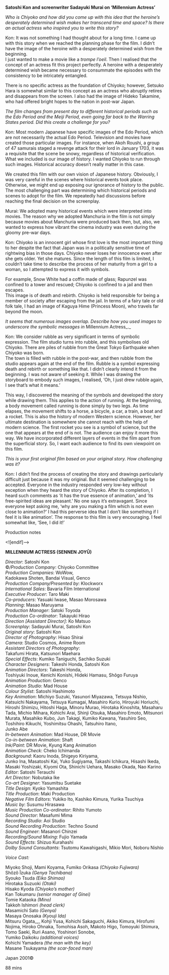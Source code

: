 

**Satoshi Kon and screenwriter Sadayuki Murai on ‘Millennium Actress’**

_Who is Chiyoko and how did you come up with this idea that the heroine’s desperately determined wish makes her transcend time and space? Is there an actual actress who inspired you to write this story?_

Kon: It was not something I had thought about for a long time. I came up with this story when we reached the planning phase for the film. I didn’t have the image of the heroine with a desperately determined wish from the beginning.  
I just wanted to make a movie like a _trompe l’oeil_. Then I realised that the concept of an actress fit this project perfectly. A heroine with a desperately determined wish became necessary to consummate the episodes with the consistency to be intricately entangled.

There is no specific actress as the foundation of Chiyoko; however, Setsuko Hara is somewhat similar to this concept as an actress who abruptly retires and disappears from the screen. I also had the image of Hideko Takamine, who had offered bright hopes to the nation in post-war Japan.

_The film changes from present day to different historical periods such as the Edo Period and the Meiji Period, even going far back to the Warring States period. Did this create a challenge for you?_

Kon: Most modern Japanese have specific images of the Edo Period, which are not necessarily the actual Edo Period. Television and movies have created those particular images. For instance, when Akoh Roushi, a group of 47 samurais staged a revenge attack for their lord in January 1703, it was a requisite that the scene be snowy, regardless of historical verification. What we included is our image of history. I wanted Chiyoko to run through such images. Historical accuracy doesn’t really matter in this case.

We created this film with our own vision of Japanese history. Obviously, I was very careful in the scenes where historical events took place. Otherwise, we might end up exposing our ignorance of history to the public. The most challenging part was determining which historical periods and scenes to adopt for the film. We repeatedly had discussions before reaching the final decision on the screenplay.

Murai: We adopted many historical events which were interpreted into movies. The reason why we adopted Manchuria in the film is not simply because movies about Manchuria were produced back then, but, also, we wanted to express how vibrant the cinema industry was even during the gloomy  pre-war days.

Kon: Chiyoko is an innocent girl whose first love is the most important thing to her despite the fact that Japan was in a politically sensitive time of rightwing bias in those days. Chiyoko never loses her innocence even after she gets older. Yet she matures. Since the length of this film is limited, I couldn’t take time to describe the process of her maturity from a girl to a woman, so I attempted to express it with symbols.

For example, Snow White had a coffin made of glass; Rapunzel was confined to a tower and rescued; Chiyoko is confined to a jail and then escapes.  
This image is of death and rebirth. Chiyoko is held responsible for being a member of society after escaping from the jail. In terms of a fairy tale or old folk tale, I had an image of Kaguya Hime (Princess Moon), who travels far beyond the moon.

_It seems that numerous images overlap. Describe how you used images to underscore the symbolic messages in_ Millennium Actress_._

Kon: We consider rubble as very significant in terms of symbolic expression. The film studio turns into rubble, and this symbolises old Chiyoko. There are piles of rubble from the Great Tokyo Earthquake when Chiyoko was born.  
The town is filled with rubble in the post-war, and then rubble from the studio appears again at the end of the film. Rubble is a symbol expressing death and rebirth or something like that. I didn’t clearly intend it from the beginning. I was not aware of seeking it. While I was drawing the storyboard to embody such images, I realised, ‘Oh, I just drew rubble again, I see that’s what it means.’

This way, I discovered the meaning of the symbols and developed the story while drawing them. This applies to the action of running. At the beginning, a body movement called running is done simply by two legs. As time elapses, the movement shifts to a horse, a bicycle, a car, a train, a boat and a rocket. This is also the history of modern Western science. However, her ultimate destination is somewhere she cannot reach with the help of modern science. The first rocket you see is a symbol of science, but the one that appears at the end of is not. The audience can enjoy it more this way. We have incorporated different layers of events in the film apart from the superficial story. So, I want each audience to find its own viewpoint on this film.

_This is your first original film based on your original story. How challenging  
was it?_

Kon: I didn’t find the process of creating the story and drawings particularly difficult just because it was my original. But it seemed challenging to be accepted. Everyone in the industry responded very low-key without exception when they heard the story of Chiyoko. After its completion, I heard such comments as ‘it has the true essence of animation,’ and ‘its free-spirited ideas are pleasant.’ No one says it’s extravagant. Since everyone kept asking me, ‘why are you making a film which is not even close to animation?’ I had this perverse idea that I don’t like something if I feel it is like animation’. The response to this film is very encouraging. I feel somewhat like, ‘See, I did it!’

Production notes

<![endif]-->

**MILLENNIUM ACTRESS (SENNEN JOYÛ)**

_Director_: Satoshi Kon  
©_/Production Company_: Chiyoko Committee  
_Production Companies_: WoWow,  
Kadokawa Shoten, Bandai Visual, Genco  
_Production Company/Presented by_: Klockworx  
_International Sales_: Bavaria Film International  
_Executive Producer_: Taro Maki  
_Co-producers_: Yasuaki Iwase, Masao Morosawa  
_Planning_: Masao Maruyama  
_Production Manager_: Satoki Toyoda  
_Production Co-ordinator_: Takayuki Hirao  
_Direction [Assistant Director]_: Ko Matsuo  
_Screenplay_: Sadayuki Murai, Satoshi Kon  
_Original story_: Satoshi Kon  
_Director of Photography_: Hisao Shirai  
_Camera_: Studio Cosmos, Anime Room  
_Assistant Directors of Photography_:  
Takafumi Hirata, Katsunori Maehara  
_Special Effects_: Kumiko Taniguchi, Sachiko Suzuki  
_Character Designers_: Takeshi Honda, Satoshi Kon  
_Animation Directors_: Takeshi Honda,  
Toshiyuki Inoue, Kenichi Konishi, Hideki Hamasu, Shôgo Furuya  
_Animation Production_: Genco  
_Animation Studio_: Mad House  
_Colour Stylist_: Satoshi Hashimoto  
_Key Animation_: Michiyo Suzuki, Yasunori Miyazawa, Tetsuya Nishio, Katsuichi Nakayama, Tetsuya Kumagai, Masahiro Kurio, Hiroyuki Horiuchi, Hiroshi Shimizu, Hitoshi Haga, Minoru Murao, Hirotaka Kinoshita, Masaharu Tada, Michio Mihara, Kohichi Arai, Shinji Otsuka, Masahiro Emoto, Mitsunori Murata, Masahiko Kubo, Jun Takagi, Kumiko Kawana, Yasuhiro Seo, Toshihiro Kikuchi, Yoshimitsu Ohashi, Tatsuhiro Itano,  
Junko Abe  
_In-between Animation_: Mad House, DR Movie  
_Co-in-between Animation_: Shaft  
_Ink/Paint_: DR Movie, Kyung Kang Animation  
_Animation Check_: Cheko Ichimanda  
_Background_: Kaoru Inoda, Shigeyo Kiriyama,  
Junko Ina, Masatoshi Kai, Yuko Sugiyama, Takashi Ichikura, Hisashi Ikeda, Masaki Yoshizaki, Kiyomi Ota, Shinichi Uehara, Masako Okada, Nao Karino  
_Editor_: Satoshi Terauchi  
_Art Director_: Nobutaka Ike  
_Co-art Designer_: Yasumitsu Suetake  
_Title Design_: Kyoko Yamashita  
_Title Production_: Maki Production  
_Negative Film Editors_: Yukiko Ito, Kashiko Kimura, Yurika Tsuchiya  
_Music by_: Susumu Hirasawa  
_Music Production Co-ordinator_: Rihito Yumoto  
_Sound Director_: Masafumi Mima  
_Recording Studio_: Aoi Studio  
_Sound Recording Production_: Techno Sound  
_Sound Engineer_: Masanori Chinzei  
_Recording/Sound Mixing_: Fujio Yamada  
_Sound Effects_: Shizuo Kurahashi  
_Dolby Sound Consultants_: Tsutomu Kawahigashi, Mikio Mori, Noboru Nishio

_Voice Cast:_

Miyoko Shoji, Mami Koyama, Fumiko Orikasa _(Chiyoko Fujiwara)_  
Shôzô Îzuka _(Genya Tachibana)_  
Syouko Tsuda _(Eiko Shimao)_  
Hirotaka Suzuoki _(Otaki)_  
Hisako Kyoda _(Chiyoko’s mother)_  
Kan Tokumaru _(senior manager of Ginei)_  
Tomie Kataoka _(Mino)_  
Takkoh Ishimori _(head clerk)_  
Masamichi Sato _(Genya)_  
Masaya Onosaka _(Kyouji Ida)_  
Mitsuru Ogata_,_ Kohji Yusa, Kohichi Sakaguchi, Akiko Kimura, Hirofumi Nojima, Hiroko Ohnaka, Tomohisa Asoh, Makoto Higo, Tomoyuki Shimura, Tomo Saeki, Ruri Asano, Yoshinori Sonobe,  
Yumiko Daikoku _(additional voices)_  
Kohichi Yamadera _(the man with the key)_  
Masane Tsukayama _(the scar-faced man)_

Japan 2001©

88 mins
<!--stackedit_data:
eyJoaXN0b3J5IjpbLTE0MDM0MjAxMTNdfQ==
-->